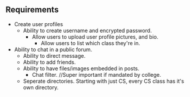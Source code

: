 ## Requirements
* Create user profiles
    * Ability to create username and encrypted password.
        * Allow users to upload user profile pictures, and bio.
            * Allow users to list which class they're in.
* Ability to chat in a public forum.
    * Ability to direct message.
    * Ability to add friends.
    * Ability to have files/images embedded in posts.
        * Chat filter. //Super important if mandated by college.
    * Seperate directories. Starting with just CS, every CS class has it's own directory.  